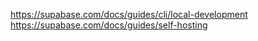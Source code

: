https://supabase.com/docs/guides/cli/local-development
https://supabase.com/docs/guides/self-hosting
